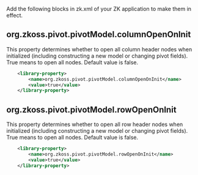Add the following blocks in zk.xml of your ZK application to make them
in effect.

## org.zkoss.pivot.pivotModel.columnOpenOnInit

This property determines whether to open all column header nodes when
initialized (including constructing a new model or changing pivot
fields). True means to open all nodes. Default value is false.

```xml
    <library-property>
        <name>org.zkoss.pivot.pivotModel.columnOpenOnInit</name>
        <value>true</value>
    </library-property>
```

## org.zkoss.pivot.pivotModel.rowOpenOnInit

This property determines whether to open all row header nodes when
initialized (including constructing a new model or changing pivot
fields). True means to open all nodes. Default value is false.

```xml
    <library-property>
        <name>org.zkoss.pivot.pivotModel.rowOpenOnInit</name>
        <value>true</value>
    </library-property>
```

#
